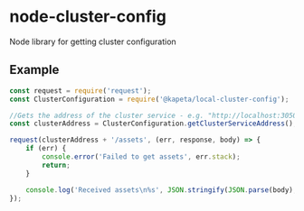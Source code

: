 # node-cluster-config
Node library for getting cluster configuration


## Example

````javascript
const request = require('request');
const ClusterConfiguration = require('@kapeta/local-cluster-config');

//Gets the address of the cluster service - e.g. "http://localhost:30500"
const clusterAddress = ClusterConfiguration.getClusterServiceAddress();

request(clusterAddress + '/assets', (err, response, body) => {
    if (err) {
        console.error('Failed to get assets', err.stack);
        return;
    }

    console.log('Received assets\n%s', JSON.stringify(JSON.parse(body), null, 2));
});

````
